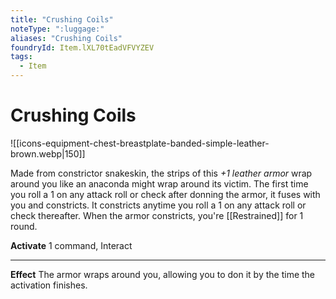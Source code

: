 ```yaml
---
title: "Crushing Coils"
noteType: ":luggage:"
aliases: "Crushing Coils"
foundryId: Item.lXL70tEadVFVYZEV
tags:
  - Item
---
```


# Crushing Coils
![[icons-equipment-chest-breastplate-banded-simple-leather-brown.webp|150]]

Made from constrictor snakeskin, the strips of this _+1 leather armor_ wrap around you like an anaconda might wrap around its victim. The first time you roll a 1 on any attack roll or check after donning the armor, it fuses with you and constricts. It constricts anytime you roll a 1 on any attack roll or check thereafter. When the armor constricts, you're [[Restrained]] for 1 round.

**Activate** 1 command, Interact

* * *

**Effect** The armor wraps around you, allowing you to don it by the time the activation finishes.
